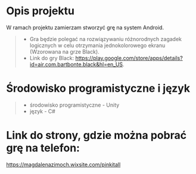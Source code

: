 # Opis projektu

 W ramach projektu zamierzam stworzyć grę na system Android.

> * Gra będzie polegać na rozwiązywaniu różnorodnych zagadek logicznych w celu otrzymania jednokolorowego ekranu (Wzorowana na grze Black).
> * Link do gry Black: https://play.google.com/store/apps/details?id=air.com.bartbonte.black&hl=en_US.


# Środowisko programistyczne i język
> * środowisko programistyczne - Unity 
> * język - C#

# Link do strony, gdzie można pobrać grę na telefon: 
https://magdalenazimoch.wixsite.com/pinkitall

